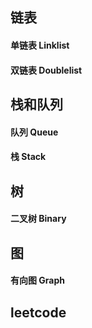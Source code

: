 ## 链表

#### 单链表 Linklist 
#### 双链表 Doublelist

## 栈和队列

#### 队列 Queue

#### 栈 Stack

## 树
#### 二叉树 Binary

## 图   
####  有向图 Graph

## leetcode